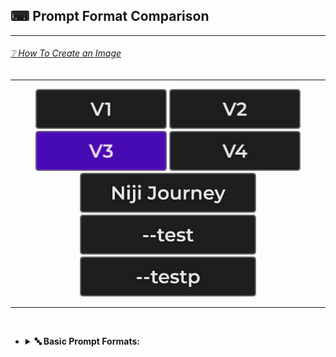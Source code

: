 <h2>⌨ Prompt Format Comparison</h2>

<hr>

<h6><a href="https://github.com/firmianay/MidJourney-Styles-and-Keywords-Reference-zh/wiki/%E2%9D%94-How-To-Guide#-creating-an-image">❔ How To Create an Image</a></h6>

<hr>


<div align="center">

[<img src="/Images/Repo_Parts/Buttons/Version_Buttons/button_version_V1_inactive.webp?raw=true" alt="MidJourney V1" height="64" />](/Pages/MJ_V1/Comparison_Pages/Prompt_Writing/Prompt_Format_Comparison.md)
[<img src="/Images/Repo_Parts/Buttons/Version_Buttons/button_version_V2_inactive.webp?raw=true" alt="MidJourney V2" height="64" />](/Pages/MJ_V2/Comparison_Pages/Prompt_Writing/Prompt_Format_Comparison.md)
[<img src="/Images/Repo_Parts/Buttons/Version_Buttons/button_version_V3_active.webp?raw=true" alt="MidJourney V3" height="64" />]()
[<img src="/Images/Repo_Parts/Buttons/Version_Buttons/button_version_V4_inactive.webp?raw=true" alt="MidJourney V4" height="64" />](/Pages/MJ_V4/Comparison_Pages/Prompt_Writing/Prompt_Format_Comparison.md)
<br>
[<img src="/Images/Repo_Parts/Buttons/Version_Buttons/button_version_niji_inactive.webp?raw=true" alt="Niji Journey" height="64" />](/Pages/Niji_Journey/Comparison_Pages/Prompt_Writing/Prompt_Format_Comparison.md)
[<img src="/Images/Repo_Parts/Buttons/Version_Buttons/Midjourney_Beta_Features/button_version_test_inactive.webp?raw=true" alt="test" height="64" />](/Pages/Midjourney_Beta_Features/test/Comparison_Pages/Prompt_Writing/Prompt_Format_Comparison.md)
[<img src="/Images/Repo_Parts/Buttons/Version_Buttons/Midjourney_Beta_Features/button_version_testp_inactive.webp?raw=true" alt="testp" height="64" />](/Pages/Midjourney_Beta_Features/testp/Comparison_Pages/Prompt_Writing/Prompt_Format_Comparison.md)

</div>

<hr>
<br>

- <details><summary><b>🔤 Basic Prompt Formats:</b><p color=gray><i><style></i> | sphere <i><style></i> | sphere, <i><style></i> | <i><style></i> sphere | sphere::<i><style></i></p></summary><p><div align="center">
    
    <table>
        <tr align=center valign=middle>
            <th>Style Used</th>
            <th><i>&#60;style&#62;</i></th>
            <th>sphere <i>&#60;style&#62;</i></th>
            <th>sphere, <i>&#60;style&#62;</i></th>
            <th><i>&#60;style&#62;</i> sphere</th>
            <th>sphere::<i>&#60;style&#62;</i></th>
        </tr>
        <tr align=center valign=middle>
            <td>
                <a href="/Pages/MJ_V3/Comparison_Pages/Prompt_Writing/Prompt_Format_Comparison_Subpages/Supernova.md">Supernova</a>
            </td>
            <td>
                <img src="/Images/MJ_V3/Comparison_Page_Images/Prompt_Format_Comparison/Supernova.webp?raw=true" width="256" />
            </td>
            <td>
                <img src="/Images/MJ_V3/Comparison_Page_Images/Prompt_Format_Comparison/sphere_Supernova.webp?raw=true" width="256" />
            </td>
            <td>
                <img src="/Images/MJ_V3/Comparison_Page_Images/Prompt_Format_Comparison/sphere-Supernova.webp?raw=true" width="256" />
            </td>
            <td>
                <img src="/Images/MJ_V3/Comparison_Page_Images/Prompt_Format_Comparison/Supernova_sphere.webp?raw=true" width="256" />
            </td>
            <td>
                <img src="/Images/MJ_V3/Comparison_Page_Images/Prompt_Format_Comparison/sphere-double_colon-Supernova.webp?raw=true" width="256" />
            </td>
        </tr>
        <tr align=center valign=middle>
            <td>
                <a href="/Pages/MJ_V3/Comparison_Pages/Prompt_Writing/Prompt_Format_Comparison_Subpages/Chaotic.md">Chaotic</a>
            </td>
            <td>
                <img src="/Images/MJ_V3/Comparison_Page_Images/Prompt_Format_Comparison/Chaotic.webp?raw=true" width="256" />
            </td>
            <td>
                <img src="/Images/MJ_V3/Comparison_Page_Images/Prompt_Format_Comparison/sphere_Chaotic.webp?raw=true" width="256" />
            </td>
            <td>
                <img src="/Images/MJ_V3/Comparison_Page_Images/Prompt_Format_Comparison/sphere-Chaotic.webp?raw=true" width="256" />
            </td>
            <td>
                <img src="/Images/MJ_V3/Comparison_Page_Images/Prompt_Format_Comparison/Chaotic_sphere.webp?raw=true" width="256" />
            </td>
            <td>
                <img src="/Images/MJ_V3/Comparison_Page_Images/Prompt_Format_Comparison/sphere-double_colon-Chaotic.webp?raw=true" width="256" />
            </td>
        </tr>
        <tr align=center valign=middle>
            <td>
                <a href="/Pages/MJ_V3/Comparison_Pages/Prompt_Writing/Prompt_Format_Comparison_Subpages/Deep_Dream.md">Deep Dream</a>
            </td>
            <td>
                <img src="/Images/MJ_V3/Comparison_Page_Images/Prompt_Format_Comparison/DeepDream.webp?raw=true" width="256" />
            </td>
            <td>
                <img src="/Images/MJ_V3/Comparison_Page_Images/Prompt_Format_Comparison/sphere_DeepDream.webp?raw=true" width="256" />
            </td>
            <td>
                <img src="/Images/MJ_V3/Comparison_Page_Images/Prompt_Format_Comparison/sphere-DeepDream.webp?raw=true" width="256" />
            </td>
            <td>
                <img src="/Images/MJ_V3/Comparison_Page_Images/Prompt_Format_Comparison/DeepDream_sphere.webp?raw=true" width="256" />
            </td>
            <td>
                <img src="/Images/MJ_V3/Comparison_Page_Images/Prompt_Format_Comparison/sphere-double_colon-DeepDream.webp?raw=true" width="256" />
            </td>
        </tr>
        <tr align=center valign=middle>
            <td>
                <a href="/Pages/MJ_V3/Comparison_Pages/Prompt_Writing/Prompt_Format_Comparison_Subpages/Carved_Lacquer.md">Carved Lacquer</a>
            </td>
            <td>
                <img src="/Images/MJ_V3/Comparison_Page_Images/Prompt_Format_Comparison/CarvedLacquer.webp?raw=true" width="256" />
            </td>
            <td>
                <img src="/Images/MJ_V3/Comparison_Page_Images/Prompt_Format_Comparison/sphere_CarvedLacquer.webp?raw=true" width="256" />
            </td>
            <td>
                <img src="/Images/MJ_V3/Comparison_Page_Images/Prompt_Format_Comparison/sphere-CarvedLacquer.webp?raw=true" width="256" />
            </td>
            <td>
                <img src="/Images/MJ_V3/Comparison_Page_Images/Prompt_Format_Comparison/CarvedLacquer_sphere.webp?raw=true" width="256" />
            </td>
            <td>
                <img src="/Images/MJ_V3/Comparison_Page_Images/Prompt_Format_Comparison/sphere-double_colon-CarvedLacquer.webp?raw=true" width="256" />
            </td>
        </tr>
        <tr align=center valign=middle>
            <td>
                <a href="/Pages/MJ_V3/Comparison_Pages/Prompt_Writing/Prompt_Format_Comparison_Subpages/Marker_Art.md">Marker Art</a>
            </td>
            <td>
                <img src="/Images/MJ_V3/Comparison_Page_Images/Prompt_Format_Comparison/MarkerArt.webp?raw=true" width="256" />
            </td>
            <td>
                <img src="/Images/MJ_V3/Comparison_Page_Images/Prompt_Format_Comparison/sphere_MarkerArt.webp?raw=true" width="256" />
            </td>
            <td>
                <img src="/Images/MJ_V3/Comparison_Page_Images/Prompt_Format_Comparison/sphere-MarkerArt.webp?raw=true" width="256" />
            </td>
            <td>
                <img src="/Images/MJ_V3/Comparison_Page_Images/Prompt_Format_Comparison/MarkerArt_sphere.webp?raw=true" width="256" />
            </td>
            <td>
                <img src="/Images/MJ_V3/Comparison_Page_Images/Prompt_Format_Comparison/sphere-double_colon-MarkerArt.webp?raw=true" width="256" />
            </td>
        </tr>
        <tr align=center valign=middle>
            <td>
                <a href="/Pages/MJ_V3/Comparison_Pages/Prompt_Writing/Prompt_Format_Comparison_Subpages/Lactarius-Indigo.md">Lactarius-Indigo</a>
            </td>
            <td>
                <img src="/Images/MJ_V3/Comparison_Page_Images/Prompt_Format_Comparison/Lactarius-Indigo.webp?raw=true" width="256" />
            </td>
            <td>
                <img src="/Images/MJ_V3/Comparison_Page_Images/Prompt_Format_Comparison/sphere_Lactarius-Indigo.webp?raw=true" width="256" />
            </td>
            <td>
                <img src="/Images/MJ_V3/Comparison_Page_Images/Prompt_Format_Comparison/sphere-Lactarius-Indigo.webp?raw=true" width="256" />
            </td>
            <td>
                <img src="/Images/MJ_V3/Comparison_Page_Images/Prompt_Format_Comparison/Lactarius-Indigo_sphere.webp?raw=true" width="256" />
            </td>
            <td>
                <img src="/Images/MJ_V3/Comparison_Page_Images/Prompt_Format_Comparison/sphere-double_colon-Lactarius-Indigo.webp?raw=true" width="256" />
            </td>
        </tr>
        <tr align=center valign=middle>
            <th>Style Used</th>
            <th><i>&#60;style&#62;</i></th>
            <th>sphere <i>&#60;style&#62;</i></th>
            <th>sphere, <i>&#60;style&#62;</i></th>
            <th><i>&#60;style&#62;</i> sphere</th>
            <th>sphere::<i>&#60;style&#62;</i></th>
        </tr>
        <tr align=center valign=middle>
            <td>
                <a href="/Pages/MJ_V3/Comparison_Pages/Prompt_Writing/Prompt_Format_Comparison_Subpages/Liquid_Crystal.md">Liquid Crystal</a>
            </td>
            <td>
                <img src="/Images/MJ_V3/Comparison_Page_Images/Prompt_Format_Comparison/LiquidCrystal.webp?raw=true" width="256" />
            </td>
            <td>
                <img src="/Images/MJ_V3/Comparison_Page_Images/Prompt_Format_Comparison/sphere_LiquidCrystal.webp?raw=true" width="256" />
            </td>
            <td>
                <img src="/Images/MJ_V3/Comparison_Page_Images/Prompt_Format_Comparison/sphere-LiquidCrystal.webp?raw=true" width="256" />
            </td>
            <td>
                <img src="/Images/MJ_V3/Comparison_Page_Images/Prompt_Format_Comparison/LiquidCrystal_sphere.webp?raw=true" width="256" />
            </td>
            <td>
                <img src="/Images/MJ_V3/Comparison_Page_Images/Prompt_Format_Comparison/sphere-double_colon-LiquidCrystal.webp?raw=true" width="256" />
            </td>
        </tr>
        <tr align=center valign=middle>
            <td>
                <a href="/Pages/MJ_V3/Comparison_Pages/Prompt_Writing/Prompt_Format_Comparison_Subpages/Milky_Quartz.md">Milky Quartz</a>
            </td>
            <td>
                <img src="/Images/MJ_V3/Comparison_Page_Images/Prompt_Format_Comparison/MilkyQuartz.webp?raw=true" width="256" />
            </td>
            <td>
                <img src="/Images/MJ_V3/Comparison_Page_Images/Prompt_Format_Comparison/sphere_MilkyQuartz.webp?raw=true" width="256" />
            </td>
            <td>
                <img src="/Images/MJ_V3/Comparison_Page_Images/Prompt_Format_Comparison/sphere-MilkyQuartz.webp?raw=true" width="256" />
            </td>
            <td>
                <img src="/Images/MJ_V3/Comparison_Page_Images/Prompt_Format_Comparison/MilkyQuartz_sphere.webp?raw=true" width="256" />
            </td>
            <td>
                <img src="/Images/MJ_V3/Comparison_Page_Images/Prompt_Format_Comparison/sphere-double_colon-MilkyQuartz.webp?raw=true" width="256" />
            </td>
        </tr>
        <tr align=center valign=middle>
            <td>
                <a href="/Pages/MJ_V3/Comparison_Pages/Prompt_Writing/Prompt_Format_Comparison_Subpages/Glow-In-The-Dark.md">Glow-In-The-Dark</a>
            </td>
            <td>
                <img src="/Images/MJ_V3/Comparison_Page_Images/Prompt_Format_Comparison/Glow-In-The-Dark.webp?raw=true" width="256" />
            </td>
            <td>
                <img src="/Images/MJ_V3/Comparison_Page_Images/Prompt_Format_Comparison/sphere_Glow-In-The-Dark.webp?raw=true" width="256" />
            </td>
            <td>
                <img src="/Images/MJ_V3/Comparison_Page_Images/Prompt_Format_Comparison/sphere-Glow-In-The-Dark.webp?raw=true" width="256" />
            </td>
            <td>
                <img src="/Images/MJ_V3/Comparison_Page_Images/Prompt_Format_Comparison/Glow-In-The-Dark_sphere.webp?raw=true" width="256" />
            </td>
            <td>
                <img src="/Images/MJ_V3/Comparison_Page_Images/Prompt_Format_Comparison/sphere-double_colon-Glow-In-The-Dark.webp?raw=true" width="256" />
            </td>
        </tr>
        <tr align=center valign=middle>
            <td>
                <a href="/Pages/MJ_V3/Comparison_Pages/Prompt_Writing/Prompt_Format_Comparison_Subpages/Clouds.md">Clouds</a>
            </td>
            <td>
                <img src="/Images/MJ_V3/Comparison_Page_Images/Prompt_Format_Comparison/Clouds.webp?raw=true" width="256" />
            </td>
            <td>
                <img src="/Images/MJ_V3/Comparison_Page_Images/Prompt_Format_Comparison/sphere_Clouds.webp?raw=true" width="256" />
            </td>
            <td>
                <img src="/Images/MJ_V3/Comparison_Page_Images/Prompt_Format_Comparison/sphere-Clouds.webp?raw=true" width="256" />
            </td>
            <td>
                <img src="/Images/MJ_V3/Comparison_Page_Images/Prompt_Format_Comparison/Clouds_sphere.webp?raw=true" width="256" />
            </td>
            <td>
                <img src="/Images/MJ_V3/Comparison_Page_Images/Prompt_Format_Comparison/sphere-double_colon-Clouds.webp?raw=true" width="256" />
            </td>
        </tr>
        <tr align=center valign=middle>
            <td>
                <a href="/Pages/MJ_V3/Comparison_Pages/Prompt_Writing/Prompt_Format_Comparison_Subpages/Cyan.md">Cyan</a>
            </td>
            <td>
                <img src="/Images/MJ_V3/Comparison_Page_Images/Prompt_Format_Comparison/Cyan.webp?raw=true" width="256" />
            </td>
            <td>
                <img src="/Images/MJ_V3/Comparison_Page_Images/Prompt_Format_Comparison/sphere_Cyan.webp?raw=true" width="256" />
            </td>
            <td>
                <img src="/Images/MJ_V3/Comparison_Page_Images/Prompt_Format_Comparison/sphere-Cyan.webp?raw=true" width="256" />
            </td>
            <td>
                <img src="/Images/MJ_V3/Comparison_Page_Images/Prompt_Format_Comparison/Cyan_sphere.webp?raw=true" width="256" />
            </td>
            <td>
                <img src="/Images/MJ_V3/Comparison_Page_Images/Prompt_Format_Comparison/sphere-double_colon-Cyan.webp?raw=true" width="256" />
            </td>
        </tr>
        <tr align=center valign=middle>
            <td>
                <a href="/Pages/MJ_V3/Comparison_Pages/Prompt_Writing/Prompt_Format_Comparison_Subpages/Aqua.md">Aqua</a>
            </td>
            <td>
                <img src="/Images/MJ_V3/Comparison_Page_Images/Prompt_Format_Comparison/Aqua.webp?raw=true" width="256" />
            </td>
            <td>
                <img src="/Images/MJ_V3/Comparison_Page_Images/Prompt_Format_Comparison/sphere_Aqua.webp?raw=true" width="256" />
            </td>
            <td>
                <img src="/Images/MJ_V3/Comparison_Page_Images/Prompt_Format_Comparison/sphere-Aqua.webp?raw=true" width="256" />
            </td>
            <td>
                <img src="/Images/MJ_V3/Comparison_Page_Images/Prompt_Format_Comparison/Aqua_sphere.webp?raw=true" width="256" />
            </td>
            <td>
                <img src="/Images/MJ_V3/Comparison_Page_Images/Prompt_Format_Comparison/sphere-double_colon-Aqua.webp?raw=true" width="256" />
            </td>
        </tr>
        <tr align=center valign=middle>
            <th>Style Used</th>
            <th><i>&#60;style&#62;</i></th>
            <th>sphere <i>&#60;style&#62;</i></th>
            <th>sphere, <i>&#60;style&#62;</i></th>
            <th><i>&#60;style&#62;</i> sphere</th>
            <th>sphere::<i>&#60;style&#62;</i></th>
        </tr>
        <tr align=center valign=middle>
            <td>
                <a href="/Pages/MJ_V3/Comparison_Pages/Prompt_Writing/Prompt_Format_Comparison_Subpages/Technicolor.md">Technicolor</a>
            </td>
            <td>
                <img src="/Images/MJ_V3/Comparison_Page_Images/Prompt_Format_Comparison/Technicolor.webp?raw=true" width="256" />
            </td>
            <td>
                <img src="/Images/MJ_V3/Comparison_Page_Images/Prompt_Format_Comparison/sphere_Technicolor.webp?raw=true" width="256" />
            </td>
            <td>
                <img src="/Images/MJ_V3/Comparison_Page_Images/Prompt_Format_Comparison/sphere-Technicolor.webp?raw=true" width="256" />
            </td>
            <td>
                <img src="/Images/MJ_V3/Comparison_Page_Images/Prompt_Format_Comparison/Technicolor_sphere.webp?raw=true" width="256" />
            </td>
            <td>
                <img src="/Images/MJ_V3/Comparison_Page_Images/Prompt_Format_Comparison/sphere-double_colon-Technicolor.webp?raw=true" width="256" />
            </td>
        </tr>
        <tr align=center valign=middle>
            <td>
                <a href="/Pages/MJ_V3/Comparison_Pages/Prompt_Writing/Prompt_Format_Comparison_Subpages/Hexagonal.md">Hexagonal</a>
            </td>
            <td>
                <img src="/Images/MJ_V3/Comparison_Page_Images/Prompt_Format_Comparison/Hexagonal.webp?raw=true" width="256" />
            </td>
            <td>
                <img src="/Images/MJ_V3/Comparison_Page_Images/Prompt_Format_Comparison/sphere_Hexagonal.webp?raw=true" width="256" />
            </td>
            <td>
                <img src="/Images/MJ_V3/Comparison_Page_Images/Prompt_Format_Comparison/sphere-Hexagonal.webp?raw=true" width="256" />
            </td>
            <td>
                <img src="/Images/MJ_V3/Comparison_Page_Images/Prompt_Format_Comparison/Hexagonal_sphere.webp?raw=true" width="256" />
            </td>
            <td>
                <img src="/Images/MJ_V3/Comparison_Page_Images/Prompt_Format_Comparison/sphere-double_colon-Hexagonal.webp?raw=true" width="256" />
            </td>
        </tr>
        <tr align=center valign=middle>
            <td>
                <a href="/Pages/MJ_V3/Comparison_Pages/Prompt_Writing/Prompt_Format_Comparison_Subpages/4k.md">4k</a>
            </td>
            <td>
                <img src="/Images/MJ_V3/Comparison_Page_Images/Prompt_Format_Comparison/4k.webp?raw=true" width="256" />
            </td>
            <td>
                <img src="/Images/MJ_V3/Comparison_Page_Images/Prompt_Format_Comparison/sphere_4k.webp?raw=true" width="256" />
            </td>
            <td>
                <img src="/Images/MJ_V3/Comparison_Page_Images/Prompt_Format_Comparison/sphere-4k.webp?raw=true" width="256" />
            </td>
            <td>
                <img src="/Images/MJ_V3/Comparison_Page_Images/Prompt_Format_Comparison/4k_sphere.webp?raw=true" width="256" />
            </td>
            <td>
                <img src="/Images/MJ_V3/Comparison_Page_Images/Prompt_Format_Comparison/sphere-double_colon-4k.webp?raw=true" width="256" />
            </td>
        </tr>
        <tr align=center valign=middle>
            <td>
                <a href="/Pages/MJ_V3/Comparison_Pages/Prompt_Writing/Prompt_Format_Comparison_Subpages/CGA.md">CGA</a>
            </td>
            <td>
                <img src="/Images/MJ_V3/Comparison_Page_Images/Prompt_Format_Comparison/CGA.webp?raw=true" width="256" />
            </td>
            <td>
                <img src="/Images/MJ_V3/Comparison_Page_Images/Prompt_Format_Comparison/sphere_CGA.webp?raw=true" width="256" />
            </td>
            <td>
                <img src="/Images/MJ_V3/Comparison_Page_Images/Prompt_Format_Comparison/sphere-CGA.webp?raw=true" width="256" />
            </td>
            <td>
                <img src="/Images/MJ_V3/Comparison_Page_Images/Prompt_Format_Comparison/CGA_sphere.webp?raw=true" width="256" />
            </td>
            <td>
                <img src="/Images/MJ_V3/Comparison_Page_Images/Prompt_Format_Comparison/sphere-double_colon-CGA.webp?raw=true" width="256" />
            </td>
        </tr>
        <tr align=center valign=middle>
            <td>
                <a href="/Pages/MJ_V3/Comparison_Pages/Prompt_Writing/Prompt_Format_Comparison_Subpages/2-Dimensional.md">2-Dimensional</a>
            </td>
            <td>
                <img src="/Images/MJ_V3/Comparison_Page_Images/Prompt_Format_Comparison/2-Dimensional.webp?raw=true" width="256" />
            </td>
            <td>
                <img src="/Images/MJ_V3/Comparison_Page_Images/Prompt_Format_Comparison/sphere_2-Dimensional.webp?raw=true" width="256" />
            </td>
            <td>
                <img src="/Images/MJ_V3/Comparison_Page_Images/Prompt_Format_Comparison/sphere-2-Dimensional.webp?raw=true" width="256" />
            </td>
            <td>
                <img src="/Images/MJ_V3/Comparison_Page_Images/Prompt_Format_Comparison/2-Dimensional_sphere.webp?raw=true" width="256" />
            </td>
            <td>
                <img src="/Images/MJ_V3/Comparison_Page_Images/Prompt_Format_Comparison/sphere-double_colon-2-Dimensional.webp?raw=true" width="256" />
            </td>
        </tr>
        <tr align=center valign=middle>
            <td>
                <a href="/Pages/MJ_V3/Comparison_Pages/Prompt_Writing/Prompt_Format_Comparison_Subpages/Plasma_Globe.md">Plasma Globe</a>
            </td>
            <td>
                <img src="/Images/MJ_V3/Comparison_Page_Images/Prompt_Format_Comparison/PlasmaGlobe.webp?raw=true" width="256" />
            </td>
            <td>
                <img src="/Images/MJ_V3/Comparison_Page_Images/Prompt_Format_Comparison/sphere_PlasmaGlobe.webp?raw=true" width="256" />
            </td>
            <td>
                <img src="/Images/MJ_V3/Comparison_Page_Images/Prompt_Format_Comparison/sphere-PlasmaGlobe.webp?raw=true" width="256" />
            </td>
            <td>
                <img src="/Images/MJ_V3/Comparison_Page_Images/Prompt_Format_Comparison/PlasmaGlobe_sphere.webp?raw=true" width="256" />
            </td>
            <td>
                <img src="/Images/MJ_V3/Comparison_Page_Images/Prompt_Format_Comparison/sphere-double_colon-PlasmaGlobe.webp?raw=true" width="256" />
            </td>
        </tr>
        <tr align=center valign=middle>
            <th>Style Used</th>
            <th><i>&#60;style&#62;</i></th>
            <th>sphere <i>&#60;style&#62;</i></th>
            <th>sphere, <i>&#60;style&#62;</i></th>
            <th><i>&#60;style&#62;</i> sphere</th>
            <th>sphere::<i>&#60;style&#62;</i></th>
        </tr>
        <tr align=center valign=middle>
            <td>
                <a href="/Pages/MJ_V3/Comparison_Pages/Prompt_Writing/Prompt_Format_Comparison_Subpages/Ray_Tracing_Reflections.md">Ray Tracing Reflections</a>
            </td>
            <td>
                <img src="/Images/MJ_V3/Comparison_Page_Images/Prompt_Format_Comparison/RayTracingReflections.webp?raw=true" width="256" />
            </td>
            <td>
                <img src="/Images/MJ_V3/Comparison_Page_Images/Prompt_Format_Comparison/sphere_RayTracingReflections.webp?raw=true" width="256" />
            </td>
            <td>
                <img src="/Images/MJ_V3/Comparison_Page_Images/Prompt_Format_Comparison/sphere-RayTracingReflections.webp?raw=true" width="256" />
            </td>
            <td>
                <img src="/Images/MJ_V3/Comparison_Page_Images/Prompt_Format_Comparison/RayTracingReflections_sphere.webp?raw=true" width="256" />
            </td>
            <td>
                <img src="/Images/MJ_V3/Comparison_Page_Images/Prompt_Format_Comparison/sphere-double_colon-RayTracingReflections.webp?raw=true" width="256" />
            </td>
        </tr>
        <tr align=center valign=middle>
            <td>
                <a href="/Pages/MJ_V3/Comparison_Pages/Prompt_Writing/Prompt_Format_Comparison_Subpages/Chromatic_Aberration.md">Chromatic Aberration</a>
            </td>
            <td>
                <img src="/Images/MJ_V3/Comparison_Page_Images/Prompt_Format_Comparison/ChromaticAberration.webp?raw=true" width="256" />
            </td>
            <td>
                <img src="/Images/MJ_V3/Comparison_Page_Images/Prompt_Format_Comparison/sphere_ChromaticAberration.webp?raw=true" width="256" />
            </td>
            <td>
                <img src="/Images/MJ_V3/Comparison_Page_Images/Prompt_Format_Comparison/sphere-ChromaticAberration.webp?raw=true" width="256" />
            </td>
            <td>
                <img src="/Images/MJ_V3/Comparison_Page_Images/Prompt_Format_Comparison/ChromaticAberration_sphere.webp?raw=true" width="256" />
            </td>
            <td>
                <img src="/Images/MJ_V3/Comparison_Page_Images/Prompt_Format_Comparison/sphere-double_colon-ChromaticAberration.webp?raw=true" width="256" />
            </td>
        </tr>
        <tr align=center valign=middle>
            <td>
                <a href="/Pages/MJ_V3/Comparison_Pages/Prompt_Writing/Prompt_Format_Comparison_Subpages/Cinematic.md">Cinematic</a>
            </td>
            <td>
                <img src="/Images/MJ_V3/Comparison_Page_Images/Prompt_Format_Comparison/Cinematic.webp?raw=true" width="256" />
            </td>
            <td>
                <img src="/Images/MJ_V3/Comparison_Page_Images/Prompt_Format_Comparison/sphere_Cinematic.webp?raw=true" width="256" />
            </td>
            <td>
                <img src="/Images/MJ_V3/Comparison_Page_Images/Prompt_Format_Comparison/sphere-Cinematic.webp?raw=true" width="256" />
            </td>
            <td>
                <img src="/Images/MJ_V3/Comparison_Page_Images/Prompt_Format_Comparison/Cinematic_sphere.webp?raw=true" width="256" />
            </td>
            <td>
                <img src="/Images/MJ_V3/Comparison_Page_Images/Prompt_Format_Comparison/sphere-double_colon-Cinematic.webp?raw=true" width="256" />
            </td>
        </tr>
        <tr align=center valign=middle>
            <td>
                <a href="/Pages/MJ_V3/Comparison_Pages/Prompt_Writing/Prompt_Format_Comparison_Subpages/Happy.md">Happy</a>
            </td>
            <td>
                <img src="/Images/MJ_V3/Comparison_Page_Images/Prompt_Format_Comparison/Happy.webp?raw=true" width="256" />
            </td>
            <td>
                <img src="/Images/MJ_V3/Comparison_Page_Images/Prompt_Format_Comparison/sphere_Happy.webp?raw=true" width="256" />
            </td>
            <td>
                <img src="/Images/MJ_V3/Comparison_Page_Images/Prompt_Format_Comparison/sphere-Happy.webp?raw=true" width="256" />
            </td>
            <td>
                <img src="/Images/MJ_V3/Comparison_Page_Images/Prompt_Format_Comparison/Happy_sphere.webp?raw=true" width="256" />
            </td>
            <td>
                <img src="/Images/MJ_V3/Comparison_Page_Images/Prompt_Format_Comparison/sphere-double_colon-Happy.webp?raw=true" width="256" />
            </td>
        </tr>
    </table>
    
  </div></p></details>



<br><br>



- <details><summary><b>🔣 Other Punctuation Prompt Formats:</b><p color=gray><i><style></i> | sphere; <i><style></i> | sphere:<i><style></i> | <i><style></i> - sphere | sphere (<i><style></i>)</p></summary><p><div align="center">
    

    <table>
        <tr align=center valign=middle>
            <th>Style Used</th>
            <th><i>&#60;style&#62;</i></th>
            <th>sphere; <i>&#60;style&#62;</i></th>
            <th>sphere:<i>&#60;style&#62;</i></th>
            <th>sphere - <i>&#60;style&#62;</i></th>
            <th>sphere (<i>&#60;style&#62;</i>)</th>
        </tr>
        <tr align=center valign=middle>
            <td>
                <a href="/Pages/MJ_V3/Comparison_Pages/Prompt_Writing/Prompt_Format_Comparison_Subpages/Supernova.md">Supernova</a>
            </td>
            <td>
                <img src="/Images/MJ_V3/Comparison_Page_Images/Prompt_Format_Comparison/Supernova.webp?raw=true" width="256" />
            </td>
            <td>
                <img src="/Images/MJ_V3/Comparison_Page_Images/Prompt_Format_Comparison/sphere-semicolon-Supernova.webp?raw=true" width="256" />
            </td>
            <td>
                <img src="/Images/MJ_V3/Comparison_Page_Images/Prompt_Format_Comparison/sphere-colon-Supernova.webp?raw=true" width="256" />
            </td>
            <td>
                <img src="/Images/MJ_V3/Comparison_Page_Images/Prompt_Format_Comparison/sphere_-_Supernova.webp?raw=true" width="256" />
            </td>
            <td>
                <img src="/Images/MJ_V3/Comparison_Page_Images/Prompt_Format_Comparison/sphere(Supernova).webp?raw=true" width="256" />
            </td>
        </tr>
        <tr align=center valign=middle>
            <td>
                <a href="/Pages/MJ_V3/Comparison_Pages/Prompt_Writing/Prompt_Format_Comparison_Subpages/Chaotic.md">Chaotic</a>
            </td>
            <td>
                <img src="/Images/MJ_V3/Comparison_Page_Images/Prompt_Format_Comparison/Chaotic.webp?raw=true" width="256" />
            </td>
            <td>
                <img src="/Images/MJ_V3/Comparison_Page_Images/Prompt_Format_Comparison/sphere-semicolon-Chaotic.webp?raw=true" width="256" />
            </td>
            <td>
                <img src="/Images/MJ_V3/Comparison_Page_Images/Prompt_Format_Comparison/sphere-colon-Chaotic.webp?raw=true" width="256" />
            </td>
            <td>
                <img src="/Images/MJ_V3/Comparison_Page_Images/Prompt_Format_Comparison/sphere_-_Chaotic.webp?raw=true" width="256" />
            </td>
            <td>
                <img src="/Images/MJ_V3/Comparison_Page_Images/Prompt_Format_Comparison/sphere(Chaotic).webp?raw=true" width="256" />
            </td>
        </tr>
        <tr align=center valign=middle>
            <td>
                <a href="/Pages/MJ_V3/Comparison_Pages/Prompt_Writing/Prompt_Format_Comparison_Subpages/Deep_Dream.md">Deep Dream</a>
            </td>
            <td>
                <img src="/Images/MJ_V3/Comparison_Page_Images/Prompt_Format_Comparison/DeepDream.webp?raw=true" width="256" />
            </td>
            <td>
                <img src="/Images/MJ_V3/Comparison_Page_Images/Prompt_Format_Comparison/sphere-semicolon-DeepDream.webp?raw=true" width="256" />
            </td>
            <td>
                <img src="/Images/MJ_V3/Comparison_Page_Images/Prompt_Format_Comparison/sphere-colon-DeepDream.webp?raw=true" width="256" />
            </td>
            <td>
                <img src="/Images/MJ_V3/Comparison_Page_Images/Prompt_Format_Comparison/sphere_-_DeepDream.webp?raw=true" width="256" />
            </td>
            <td>
                <img src="/Images/MJ_V3/Comparison_Page_Images/Prompt_Format_Comparison/sphere(DeepDream).webp?raw=true" width="256" />
            </td>
        </tr>
        <tr align=center valign=middle>
            <td>
                <a href="/Pages/MJ_V3/Comparison_Pages/Prompt_Writing/Prompt_Format_Comparison_Subpages/Carved_Lacquer.md">Carved Lacquer</a>
            </td>
            <td>
                <img src="/Images/MJ_V3/Comparison_Page_Images/Prompt_Format_Comparison/CarvedLacquer.webp?raw=true" width="256" />
            </td>
            <td>
                <img src="/Images/MJ_V3/Comparison_Page_Images/Prompt_Format_Comparison/sphere-semicolon-CarvedLacquer.webp?raw=true" width="256" />
            </td>
            <td>
                <img src="/Images/MJ_V3/Comparison_Page_Images/Prompt_Format_Comparison/sphere-colon-CarvedLacquer.webp?raw=true" width="256" />
            </td>
            <td>
                <img src="/Images/MJ_V3/Comparison_Page_Images/Prompt_Format_Comparison/sphere_-_CarvedLacquer.webp?raw=true" width="256" />
            </td>
            <td>
                <img src="/Images/MJ_V3/Comparison_Page_Images/Prompt_Format_Comparison/sphere(CarvedLacquer).webp?raw=true" width="256" />
            </td>
        </tr>
        <tr align=center valign=middle>
            <td>
                <a href="/Pages/MJ_V3/Comparison_Pages/Prompt_Writing/Prompt_Format_Comparison_Subpages/Marker_Art.md">Marker Art</a>
            </td>
            <td>
                <img src="/Images/MJ_V3/Comparison_Page_Images/Prompt_Format_Comparison/MarkerArt.webp?raw=true" width="256" />
            </td>
            <td>
                <img src="/Images/MJ_V3/Comparison_Page_Images/Prompt_Format_Comparison/sphere-semicolon-MarkerArt.webp?raw=true" width="256" />
            </td>
            <td>
                <img src="/Images/MJ_V3/Comparison_Page_Images/Prompt_Format_Comparison/sphere-colon-MarkerArt.webp?raw=true" width="256" />
            </td>
            <td>
                <img src="/Images/MJ_V3/Comparison_Page_Images/Prompt_Format_Comparison/sphere_-_MarkerArt.webp?raw=true" width="256" />
            </td>
            <td>
                <img src="/Images/MJ_V3/Comparison_Page_Images/Prompt_Format_Comparison/sphere(MarkerArt).webp?raw=true" width="256" />
            </td>
        </tr>
        <tr align=center valign=middle>
            <td>
                <a href="/Pages/MJ_V3/Comparison_Pages/Prompt_Writing/Prompt_Format_Comparison_Subpages/Lactarius-Indigo.md">Lactarius-Indigo</a>
            </td>
            <td>
                <img src="/Images/MJ_V3/Comparison_Page_Images/Prompt_Format_Comparison/Lactarius-Indigo.webp?raw=true" width="256" />
            </td>
            <td>
                <img src="/Images/MJ_V3/Comparison_Page_Images/Prompt_Format_Comparison/sphere-semicolon-Lactarius-Indigo.webp?raw=true" width="256" />
            </td>
            <td>
                <img src="/Images/MJ_V3/Comparison_Page_Images/Prompt_Format_Comparison/sphere-colon-Lactarius-Indigo.webp?raw=true" width="256" />
            </td>
            <td>
                <img src="/Images/MJ_V3/Comparison_Page_Images/Prompt_Format_Comparison/sphere_-_Lactarius-Indigo.webp?raw=true" width="256" />
            </td>
            <td>
                <img src="/Images/MJ_V3/Comparison_Page_Images/Prompt_Format_Comparison/sphere(Lactarius-Indigo).webp?raw=true" width="256" />
            </td>
        </tr>
        <tr align=center valign=middle>
            <th>Style Used</th>
            <th><i>&#60;style&#62;</i></th>
            <th>sphere; <i>&#60;style&#62;</i></th>
            <th>sphere:<i>&#60;style&#62;</i></th>
            <th>sphere - <i>&#60;style&#62;</i></th>
            <th>sphere (<i>&#60;style&#62;</i>)</th>
        </tr>
        <tr align=center valign=middle>
            <td>
                <a href="/Pages/MJ_V3/Comparison_Pages/Prompt_Writing/Prompt_Format_Comparison_Subpages/Liquid_Crystal.md">Liquid Crystal</a>
            </td>
            <td>
                <img src="/Images/MJ_V3/Comparison_Page_Images/Prompt_Format_Comparison/LiquidCrystal.webp?raw=true" width="256" />
            </td>
            <td>
                <img src="/Images/MJ_V3/Comparison_Page_Images/Prompt_Format_Comparison/sphere-semicolon-LiquidCrystal.webp?raw=true" width="256" />
            </td>
            <td>
                <img src="/Images/MJ_V3/Comparison_Page_Images/Prompt_Format_Comparison/sphere-colon-LiquidCrystal.webp?raw=true" width="256" />
            </td>
            <td>
                <img src="/Images/MJ_V3/Comparison_Page_Images/Prompt_Format_Comparison/sphere_-_LiquidCrystal.webp?raw=true" width="256" />
            </td>
            <td>
                <img src="/Images/MJ_V3/Comparison_Page_Images/Prompt_Format_Comparison/sphere(LiquidCrystal).webp?raw=true" width="256" />
            </td>
        </tr>
        <tr align=center valign=middle>
            <td>
                <a href="/Pages/MJ_V3/Comparison_Pages/Prompt_Writing/Prompt_Format_Comparison_Subpages/Milky_Quartz.md">Milky Quartz</a>
            </td>
            <td>
                <img src="/Images/MJ_V3/Comparison_Page_Images/Prompt_Format_Comparison/MilkyQuartz.webp?raw=true" width="256" />
            </td>
            <td>
                <img src="/Images/MJ_V3/Comparison_Page_Images/Prompt_Format_Comparison/sphere-semicolon-MilkyQuartz.webp?raw=true" width="256" />
            </td>
            <td>
                <img src="/Images/MJ_V3/Comparison_Page_Images/Prompt_Format_Comparison/sphere-colon-MilkyQuartz.webp?raw=true" width="256" />
            </td>
            <td>
                <img src="/Images/MJ_V3/Comparison_Page_Images/Prompt_Format_Comparison/sphere_-_MilkyQuartz.webp?raw=true" width="256" />
            </td>
            <td>
                <img src="/Images/MJ_V3/Comparison_Page_Images/Prompt_Format_Comparison/sphere(MilkyQuartz).webp?raw=true" width="256" />
            </td>
        </tr>
        <tr align=center valign=middle>
            <td>
                <a href="/Pages/MJ_V3/Comparison_Pages/Prompt_Writing/Prompt_Format_Comparison_Subpages/Glow-In-The-Dark.md">Glow-In-The-Dark</a>
            </td>
            <td>
                <img src="/Images/MJ_V3/Comparison_Page_Images/Prompt_Format_Comparison/Glow-In-The-Dark.webp?raw=true" width="256" />
            </td>
            <td>
                <img src="/Images/MJ_V3/Comparison_Page_Images/Prompt_Format_Comparison/sphere-semicolon-Glow-In-The-Dark.webp?raw=true" width="256" />
            </td>
            <td>
                <img src="/Images/MJ_V3/Comparison_Page_Images/Prompt_Format_Comparison/sphere-colon-Glow-In-The-Dark.webp?raw=true" width="256" />
            </td>
            <td>
                <img src="/Images/MJ_V3/Comparison_Page_Images/Prompt_Format_Comparison/sphere_-_Glow-In-The-Dark.webp?raw=true" width="256" />
            </td>
            <td>
                <img src="/Images/MJ_V3/Comparison_Page_Images/Prompt_Format_Comparison/sphere(Glow-In-The-Dark).webp?raw=true" width="256" />
            </td>
        </tr>
        <tr align=center valign=middle>
            <td>
                <a href="/Pages/MJ_V3/Comparison_Pages/Prompt_Writing/Prompt_Format_Comparison_Subpages/Clouds.md">Clouds</a>
            </td>
            <td>
                <img src="/Images/MJ_V3/Comparison_Page_Images/Prompt_Format_Comparison/Clouds.webp?raw=true" width="256" />
            </td>
            <td>
                <img src="/Images/MJ_V3/Comparison_Page_Images/Prompt_Format_Comparison/sphere-semicolon-Clouds.webp?raw=true" width="256" />
            </td>
            <td>
                <img src="/Images/MJ_V3/Comparison_Page_Images/Prompt_Format_Comparison/sphere-colon-Clouds.webp?raw=true" width="256" />
            </td>
            <td>
                <img src="/Images/MJ_V3/Comparison_Page_Images/Prompt_Format_Comparison/sphere_-_Clouds.webp?raw=true" width="256" />
            </td>
            <td>
                <img src="/Images/MJ_V3/Comparison_Page_Images/Prompt_Format_Comparison/sphere(Clouds).webp?raw=true" width="256" />
            </td>
        </tr>
        <tr align=center valign=middle>
            <td>
                <a href="/Pages/MJ_V3/Comparison_Pages/Prompt_Writing/Prompt_Format_Comparison_Subpages/Cyan.md">Cyan</a>
            </td>
            <td>
                <img src="/Images/MJ_V3/Comparison_Page_Images/Prompt_Format_Comparison/Cyan.webp?raw=true" width="256" />
            </td>
            <td>
                <img src="/Images/MJ_V3/Comparison_Page_Images/Prompt_Format_Comparison/sphere-semicolon-Cyan.webp?raw=true" width="256" />
            </td>
            <td>
                <img src="/Images/MJ_V3/Comparison_Page_Images/Prompt_Format_Comparison/sphere-colon-Cyan.webp?raw=true" width="256" />
            </td>
            <td>
                <img src="/Images/MJ_V3/Comparison_Page_Images/Prompt_Format_Comparison/sphere_-_Cyan.webp?raw=true" width="256" />
            </td>
            <td>
                <img src="/Images/MJ_V3/Comparison_Page_Images/Prompt_Format_Comparison/sphere(Cyan).webp?raw=true" width="256" />
            </td>
        </tr>
        <tr align=center valign=middle>
            <td>
                <a href="/Pages/MJ_V3/Comparison_Pages/Prompt_Writing/Prompt_Format_Comparison_Subpages/Aqua.md">Aqua</a>
            </td>
            <td>
                <img src="/Images/MJ_V3/Comparison_Page_Images/Prompt_Format_Comparison/Aqua.webp?raw=true" width="256" />
            </td>
            <td>
                <img src="/Images/MJ_V3/Comparison_Page_Images/Prompt_Format_Comparison/sphere-semicolon-Aqua.webp?raw=true" width="256" />
            </td>
            <td>
                <img src="/Images/MJ_V3/Comparison_Page_Images/Prompt_Format_Comparison/sphere-colon-Aqua.webp?raw=true" width="256" />
            </td>
            <td>
                <img src="/Images/MJ_V3/Comparison_Page_Images/Prompt_Format_Comparison/sphere_-_Aqua.webp?raw=true" width="256" />
            </td>
            <td>
                <img src="/Images/MJ_V3/Comparison_Page_Images/Prompt_Format_Comparison/sphere(Aqua).webp?raw=true" width="256" />
            </td>
        </tr>
        <tr align=center valign=middle>
            <th>Style Used</th>
            <th><i>&#60;style&#62;</i></th>
            <th>sphere; <i>&#60;style&#62;</i></th>
            <th>sphere:<i>&#60;style&#62;</i></th>
            <th>sphere - <i>&#60;style&#62;</i></th>
            <th>sphere (<i>&#60;style&#62;</i>)</th>
        </tr>
            <tr align=center valign=middle>
            <td>
                <a href="/Pages/MJ_V3/Comparison_Pages/Prompt_Writing/Prompt_Format_Comparison_Subpages/Technicolor.md">Technicolor</a>
            </td>
            <td>
                <img src="/Images/MJ_V3/Comparison_Page_Images/Prompt_Format_Comparison/Technicolor.webp?raw=true" width="256" />
            </td>
            <td>
                <img src="/Images/MJ_V3/Comparison_Page_Images/Prompt_Format_Comparison/sphere-semicolon-Technicolor.webp?raw=true" width="256" />
            </td>
            <td>
                <img src="/Images/MJ_V3/Comparison_Page_Images/Prompt_Format_Comparison/sphere-colon-Technicolor.webp?raw=true" width="256" />
            </td>
            <td>
                <img src="/Images/MJ_V3/Comparison_Page_Images/Prompt_Format_Comparison/sphere_-_Technicolor.webp?raw=true" width="256" />
            </td>
            <td>
                <img src="/Images/MJ_V3/Comparison_Page_Images/Prompt_Format_Comparison/sphere(Technicolor).webp?raw=true" width="256" />
            </td>
        </tr>
        <tr align=center valign=middle>
            <td>
                <a href="/Pages/MJ_V3/Comparison_Pages/Prompt_Writing/Prompt_Format_Comparison_Subpages/Hexagonal.md">Hexagonal</a>
            </td>
            <td>
                <img src="/Images/MJ_V3/Comparison_Page_Images/Prompt_Format_Comparison/Hexagonal.webp?raw=true" width="256" />
            </td>
            <td>
                <img src="/Images/MJ_V3/Comparison_Page_Images/Prompt_Format_Comparison/sphere-semicolon-Hexagonal.webp?raw=true" width="256" />
            </td>
            <td>
                <img src="/Images/MJ_V3/Comparison_Page_Images/Prompt_Format_Comparison/sphere-colon-Hexagonal.webp?raw=true" width="256" />
            </td>
            <td>
                <img src="/Images/MJ_V3/Comparison_Page_Images/Prompt_Format_Comparison/sphere_-_Hexagonal.webp?raw=true" width="256" />
            </td>
            <td>
                <img src="/Images/MJ_V3/Comparison_Page_Images/Prompt_Format_Comparison/sphere(Hexagonal).webp?raw=true" width="256" />
            </td>
        </tr>
        <tr align=center valign=middle>
            <td>
                <a href="/Pages/MJ_V3/Comparison_Pages/Prompt_Writing/Prompt_Format_Comparison_Subpages/4k.md">4k</a>
            </td>
            <td>
                <img src="/Images/MJ_V3/Comparison_Page_Images/Prompt_Format_Comparison/4k.webp?raw=true" width="256" />
            </td>
            <td>
                <img src="/Images/MJ_V3/Comparison_Page_Images/Prompt_Format_Comparison/sphere-semicolon-4k.webp?raw=true" width="256" />
            </td>
            <td>
                <img src="/Images/MJ_V3/Comparison_Page_Images/Prompt_Format_Comparison/sphere-colon-4k.webp?raw=true" width="256" />
            </td>
            <td>
                <img src="/Images/MJ_V3/Comparison_Page_Images/Prompt_Format_Comparison/sphere_-_4k.webp?raw=true" width="256" />
            </td>
            <td>
                <img src="/Images/MJ_V3/Comparison_Page_Images/Prompt_Format_Comparison/sphere(4k).webp?raw=true" width="256" />
            </td>
        </tr>
        <tr align=center valign=middle>
            <td>
                <a href="/Pages/MJ_V3/Comparison_Pages/Prompt_Writing/Prompt_Format_Comparison_Subpages/CGA.md">CGA</a>
            </td>
            <td>
                <img src="/Images/MJ_V3/Comparison_Page_Images/Prompt_Format_Comparison/CGA.webp?raw=true" width="256" />
            </td>
            <td>
                <img src="/Images/MJ_V3/Comparison_Page_Images/Prompt_Format_Comparison/sphere-semicolon-CGA.webp?raw=true" width="256" />
            </td>
            <td>
                <img src="/Images/MJ_V3/Comparison_Page_Images/Prompt_Format_Comparison/sphere-colon-CGA.webp?raw=true" width="256" />
            </td>
            <td>
                <img src="/Images/MJ_V3/Comparison_Page_Images/Prompt_Format_Comparison/sphere_-_CGA.webp?raw=true" width="256" />
            </td>
            <td>
                <img src="/Images/MJ_V3/Comparison_Page_Images/Prompt_Format_Comparison/sphere(CGA).webp?raw=true" width="256" />
            </td>
        </tr>
        <tr align=center valign=middle>
            <td>
                <a href="/Pages/MJ_V3/Comparison_Pages/Prompt_Writing/Prompt_Format_Comparison_Subpages/2-Dimensional.md">2-Dimensional</a>
            </td>
            <td>
                <img src="/Images/MJ_V3/Comparison_Page_Images/Prompt_Format_Comparison/2-Dimensional.webp?raw=true" width="256" />
            </td>
            <td>
                <img src="/Images/MJ_V3/Comparison_Page_Images/Prompt_Format_Comparison/sphere-semicolon-2-Dimensional.webp?raw=true" width="256" />
            </td>
            <td>
                <img src="/Images/MJ_V3/Comparison_Page_Images/Prompt_Format_Comparison/sphere-colon-2-Dimensional.webp?raw=true" width="256" />
            </td>
            <td>
                <img src="/Images/MJ_V3/Comparison_Page_Images/Prompt_Format_Comparison/sphere_-_2-Dimensional.webp?raw=true" width="256" />
            </td>
            <td>
                <img src="/Images/MJ_V3/Comparison_Page_Images/Prompt_Format_Comparison/sphere(2-Dimensional).webp?raw=true" width="256" />
            </td>
        </tr>
        <tr align=center valign=middle>
            <td>
                <a href="/Pages/MJ_V3/Comparison_Pages/Prompt_Writing/Prompt_Format_Comparison_Subpages/Plasma_Globe.md">Plasma Globe</a>
            </td>
            <td>
                <img src="/Images/MJ_V3/Comparison_Page_Images/Prompt_Format_Comparison/PlasmaGlobe.webp?raw=true" width="256" />
            </td>
            <td>
                <img src="/Images/MJ_V3/Comparison_Page_Images/Prompt_Format_Comparison/sphere-semicolon-PlasmaGlobe.webp?raw=true" width="256" />
            </td>
            <td>
                <img src="/Images/MJ_V3/Comparison_Page_Images/Prompt_Format_Comparison/sphere-colon-PlasmaGlobe.webp?raw=true" width="256" />
            </td>
            <td>
                <img src="/Images/MJ_V3/Comparison_Page_Images/Prompt_Format_Comparison/sphere_-_PlasmaGlobe.webp?raw=true" width="256" />
            </td>
            <td>
                <img src="/Images/MJ_V3/Comparison_Page_Images/Prompt_Format_Comparison/sphere(PlasmaGlobe).webp?raw=true" width="256" />
            </td>
        </tr>
        <tr align=center valign=middle>
            <th>Style Used</th>
            <th><i>&#60;style&#62;</i></th>
            <th>sphere; <i>&#60;style&#62;</i></th>
            <th>sphere:<i>&#60;style&#62;</i></th>
            <th>sphere - <i>&#60;style&#62;</i></th>
            <th>sphere (<i>&#60;style&#62;</i>)</th>
        </tr>
        <tr align=center valign=middle>
            <td>
                <a href="/Pages/MJ_V3/Comparison_Pages/Prompt_Writing/Prompt_Format_Comparison_Subpages/Ray_Tracing_Reflections.md">Ray Tracing Reflections</a>
            </td>
            <td>
                <img src="/Images/MJ_V3/Comparison_Page_Images/Prompt_Format_Comparison/RayTracingReflections.webp?raw=true" width="256" />
            </td>
            <td>
                <img src="/Images/MJ_V3/Comparison_Page_Images/Prompt_Format_Comparison/sphere-semicolon-RayTracingReflections.webp?raw=true" width="256" />
            </td>
            <td>
                <img src="/Images/MJ_V3/Comparison_Page_Images/Prompt_Format_Comparison/sphere-colon-RayTracingReflections.webp?raw=true" width="256" />
            </td>
            <td>
                <img src="/Images/MJ_V3/Comparison_Page_Images/Prompt_Format_Comparison/sphere_-_RayTracingReflections.webp?raw=true" width="256" />
            </td>
            <td>
                <img src="/Images/MJ_V3/Comparison_Page_Images/Prompt_Format_Comparison/sphere(RayTracingReflections).webp?raw=true" width="256" />
            </td>
        </tr>
        <tr align=center valign=middle>
            <td>
                <a href="/Pages/MJ_V3/Comparison_Pages/Prompt_Writing/Prompt_Format_Comparison_Subpages/Chromatic_Aberration.md">Chromatic Aberration</a>
            </td>
            <td>
                <img src="/Images/MJ_V3/Comparison_Page_Images/Prompt_Format_Comparison/ChromaticAberration.webp?raw=true" width="256" />
            </td>
            <td>
                <img src="/Images/MJ_V3/Comparison_Page_Images/Prompt_Format_Comparison/sphere-semicolon-ChromaticAberration.webp?raw=true" width="256" />
            </td>
            <td>
                <img src="/Images/MJ_V3/Comparison_Page_Images/Prompt_Format_Comparison/sphere-colon-ChromaticAberration.webp?raw=true" width="256" />
            </td>
            <td>
                <img src="/Images/MJ_V3/Comparison_Page_Images/Prompt_Format_Comparison/sphere_-_ChromaticAberration.webp?raw=true" width="256" />
            </td>
            <td>
                <img src="/Images/MJ_V3/Comparison_Page_Images/Prompt_Format_Comparison/sphere(ChromaticAberration).webp?raw=true" width="256" />
            </td>
        </tr>
        <tr align=center valign=middle>
            <td>
                <a href="/Pages/MJ_V3/Comparison_Pages/Prompt_Writing/Prompt_Format_Comparison_Subpages/Cinematic.md">Cinematic</a>
            </td>
            <td>
                <img src="/Images/MJ_V3/Comparison_Page_Images/Prompt_Format_Comparison/Cinematic.webp?raw=true" width="256" />
            </td>
            <td>
                <img src="/Images/MJ_V3/Comparison_Page_Images/Prompt_Format_Comparison/sphere-semicolon-Cinematic.webp?raw=true" width="256" />
            </td>
            <td>
                <img src="/Images/MJ_V3/Comparison_Page_Images/Prompt_Format_Comparison/sphere-colon-Cinematic.webp?raw=true" width="256" />
            </td>
            <td>
                <img src="/Images/MJ_V3/Comparison_Page_Images/Prompt_Format_Comparison/sphere_-_Cinematic.webp?raw=true" width="256" />
            </td>
            <td>
                <img src="/Images/MJ_V3/Comparison_Page_Images/Prompt_Format_Comparison/sphere(Cinematic).webp?raw=true" width="256" />
            </td>
        </tr>
        <tr align=center valign=middle>
            <td>
                <a href="/Pages/MJ_V3/Comparison_Pages/Prompt_Writing/Prompt_Format_Comparison_Subpages/Happy.md">Happy</a>
            </td>
            <td>
                <img src="/Images/MJ_V3/Comparison_Page_Images/Prompt_Format_Comparison/Happy.webp?raw=true" width="256" />
            </td>
            <td>
                <img src="/Images/MJ_V3/Comparison_Page_Images/Prompt_Format_Comparison/sphere-semicolon-Happy.webp?raw=true" width="256" />
            </td>
            <td>
                <img src="/Images/MJ_V3/Comparison_Page_Images/Prompt_Format_Comparison/sphere-colon-Happy.webp?raw=true" width="256" />
            </td>
            <td>
                <img src="/Images/MJ_V3/Comparison_Page_Images/Prompt_Format_Comparison/sphere_-_Happy.webp?raw=true" width="256" />
            </td>
            <td>
                <img src="/Images/MJ_V3/Comparison_Page_Images/Prompt_Format_Comparison/sphere(Happy).webp?raw=true" width="256" />
            </td>
        </tr>
    </table>

    
  </div></p></details>



<br><br>



- <details><summary><b>🧊 "Made of" & "Style of" Prompt Formats:</b><p color=gray> <i><style></i> | sphere in the style of <i><style></i> | sphere made of <i><style></i> | <i><style></i> of a sphere</p></summary><p><div align="center">
    

    <table>
        <tr align=center valign=middle>
            <th>Style Used</th>
            <th><i>&#60;style&#62;</i></th>
            <th>sphere in the style of <i>&#60;style&#62;</i></th>
            <th>sphere made of <i>&#60;style&#62;</i></th>
            <th><i>&#60;style&#62;</i> of a sphere</th>
        </tr>
        <tr align=center valign=middle>
            <td>
                <a href="/Pages/MJ_V3/Comparison_Pages/Prompt_Writing/Prompt_Format_Comparison_Subpages/Supernova.md">Supernova</a>
            </td>
            <td>
                <img src="/Images/MJ_V3/Comparison_Page_Images/Prompt_Format_Comparison/Supernova.webp?raw=true" width="256" />
            </td>
            <td>
                <img src="/Images/MJ_V3/Comparison_Page_Images/Prompt_Format_Comparison/sphere_in_the_style_of_Supernova.webp?raw=true" width="256" />
            </td>
            <td>
                <img src="/Images/MJ_V3/Comparison_Page_Images/Prompt_Format_Comparison/sphere_made_of_Supernova.webp?raw=true" width="256" />
            </td>
            <td>
                <img src="/Images/MJ_V3/Comparison_Page_Images/Prompt_Format_Comparison/Supernova_of_a_sphere.webp?raw=true" width="256" />
            </td>
        </tr>
        <tr align=center valign=middle>
            <td>
                <a href="/Pages/MJ_V3/Comparison_Pages/Prompt_Writing/Prompt_Format_Comparison_Subpages/Chaotic.md">Chaotic</a>
            </td>
            <td>
                <img src="/Images/MJ_V3/Comparison_Page_Images/Prompt_Format_Comparison/Chaotic.webp?raw=true" width="256" />
            </td>
            <td>
                <img src="/Images/MJ_V3/Comparison_Page_Images/Prompt_Format_Comparison/sphere_in_the_style_of_Chaotic.webp?raw=true" width="256" />
            </td>
            <td>
                <img src="/Images/MJ_V3/Comparison_Page_Images/Prompt_Format_Comparison/sphere_made_of_Chaotic.webp?raw=true" width="256" />
            </td>
            <td>
                <img src="/Images/MJ_V3/Comparison_Page_Images/Prompt_Format_Comparison/Chaotic_of_a_sphere.webp?raw=true" width="256" />
            </td>
        </tr>
        <tr align=center valign=middle>
            <td>
                <a href="/Pages/MJ_V3/Comparison_Pages/Prompt_Writing/Prompt_Format_Comparison_Subpages/Deep_Dream.md">Deep Dream</a>
            </td>
            <td>
                <img src="/Images/MJ_V3/Comparison_Page_Images/Prompt_Format_Comparison/DeepDream.webp?raw=true" width="256" />
            </td>
            <td>
                <img src="/Images/MJ_V3/Comparison_Page_Images/Prompt_Format_Comparison/sphere_in_the_style_of_DeepDream.webp?raw=true" width="256" />
            </td>
            <td>
                <img src="/Images/MJ_V3/Comparison_Page_Images/Prompt_Format_Comparison/sphere_made_of_DeepDream.webp?raw=true" width="256" />
            </td>
            <td>
                <img src="/Images/MJ_V3/Comparison_Page_Images/Prompt_Format_Comparison/DeepDream_of_a_sphere.webp?raw=true" width="256" />
            </td>
        </tr>
        <tr align=center valign=middle>
            <td>
                <a href="/Pages/MJ_V3/Comparison_Pages/Prompt_Writing/Prompt_Format_Comparison_Subpages/Carved_Lacquer.md">Carved Lacquer</a>
            </td>
            <td>
                <img src="/Images/MJ_V3/Comparison_Page_Images/Prompt_Format_Comparison/CarvedLacquer.webp?raw=true" width="256" />
            </td>
            <td>
                <img src="/Images/MJ_V3/Comparison_Page_Images/Prompt_Format_Comparison/sphere_in_the_style_of_CarvedLacquer.webp?raw=true" width="256" />
            </td>
            <td>
                <img src="/Images/MJ_V3/Comparison_Page_Images/Prompt_Format_Comparison/sphere_made_of_CarvedLacquer.webp?raw=true" width="256" />
            </td>
            <td>
                <img src="/Images/MJ_V3/Comparison_Page_Images/Prompt_Format_Comparison/CarvedLacquer_of_a_sphere.webp?raw=true" width="256" />
            </td>
        </tr>
        <tr align=center valign=middle>
            <td>
                <a href="/Pages/MJ_V3/Comparison_Pages/Prompt_Writing/Prompt_Format_Comparison_Subpages/Marker_Art.md">Marker Art</a>
            </td>
            <td>
                <img src="/Images/MJ_V3/Comparison_Page_Images/Prompt_Format_Comparison/MarkerArt.webp?raw=true" width="256" />
            </td>
            <td>
                <img src="/Images/MJ_V3/Comparison_Page_Images/Prompt_Format_Comparison/sphere_in_the_style_of_MarkerArt.webp?raw=true" width="256" />
            </td>
            <td>
                <img src="/Images/MJ_V3/Comparison_Page_Images/Prompt_Format_Comparison/sphere_made_of_MarkerArt.webp?raw=true" width="256" />
            </td>
            <td>
                <img src="/Images/MJ_V3/Comparison_Page_Images/Prompt_Format_Comparison/MarkerArt_of_a_sphere.webp?raw=true" width="256" />
            </td>
        </tr>
        <tr align=center valign=middle>
            <td>
                <a href="/Pages/MJ_V3/Comparison_Pages/Prompt_Writing/Prompt_Format_Comparison_Subpages/Lactarius-Indigo.md">Lactarius-Indigo</a>
            </td>
            <td>
                <img src="/Images/MJ_V3/Comparison_Page_Images/Prompt_Format_Comparison/Lactarius-Indigo.webp?raw=true" width="256" />
            </td>
            <td>
                <img src="/Images/MJ_V3/Comparison_Page_Images/Prompt_Format_Comparison/sphere_in_the_style_of_Lactarius-Indigo.webp?raw=true" width="256" />
            </td>
            <td>
                <img src="/Images/MJ_V3/Comparison_Page_Images/Prompt_Format_Comparison/sphere_made_of_Lactarius-Indigo.webp?raw=true" width="256" />
            </td>
            <td>
                <img src="/Images/MJ_V3/Comparison_Page_Images/Prompt_Format_Comparison/Lactarius-Indigo_of_a_sphere.webp?raw=true" width="256" />
            </td>
        </tr>
        <tr align=center valign=middle>
            <th>Style Used</th>
            <th><i>&#60;style&#62;</i></th>
            <th>sphere in the style of <i>&#60;style&#62;</i></th>
            <th>sphere made of <i>&#60;style&#62;</i></th>
            <th><i>&#60;style&#62;</i> of a sphere</th>
        </tr>
        <tr align=center valign=middle>
            <td>
                <a href="/Pages/MJ_V3/Comparison_Pages/Prompt_Writing/Prompt_Format_Comparison_Subpages/Liquid_Crystal.md">Liquid Crystal</a>
            </td>
            <td>
                <img src="/Images/MJ_V3/Comparison_Page_Images/Prompt_Format_Comparison/LiquidCrystal.webp?raw=true" width="256" />
            </td>
            <td>
                <img src="/Images/MJ_V3/Comparison_Page_Images/Prompt_Format_Comparison/sphere_in_the_style_of_LiquidCrystal.webp?raw=true" width="256" />
            </td>
            <td>
                <img src="/Images/MJ_V3/Comparison_Page_Images/Prompt_Format_Comparison/sphere_made_of_LiquidCrystal.webp?raw=true" width="256" />
            </td>
            <td>
                <img src="/Images/MJ_V3/Comparison_Page_Images/Prompt_Format_Comparison/LiquidCrystal_of_a_sphere.webp?raw=true" width="256" />
            </td>
        </tr>
        <tr align=center valign=middle>
            <td>
                <a href="/Pages/MJ_V3/Comparison_Pages/Prompt_Writing/Prompt_Format_Comparison_Subpages/Milky_Quartz.md">Milky Quartz</a>
            </td>
            <td>
                <img src="/Images/MJ_V3/Comparison_Page_Images/Prompt_Format_Comparison/MilkyQuartz.webp?raw=true" width="256" />
            </td>
            <td>
                <img src="/Images/MJ_V3/Comparison_Page_Images/Prompt_Format_Comparison/sphere_in_the_style_of_MilkyQuartz.webp?raw=true" width="256" />
            </td>
            <td>
                <img src="/Images/MJ_V3/Comparison_Page_Images/Prompt_Format_Comparison/sphere_made_of_MilkyQuartz.webp?raw=true" width="256" />
            </td>
            <td>
                <img src="/Images/MJ_V3/Comparison_Page_Images/Prompt_Format_Comparison/MilkyQuartz_of_a_sphere.webp?raw=true" width="256" />
            </td>
        </tr>
        <tr align=center valign=middle>
            <td>
                <a href="/Pages/MJ_V3/Comparison_Pages/Prompt_Writing/Prompt_Format_Comparison_Subpages/Glow-In-The-Dark.md">Glow-In-The-Dark</a>
            </td>
            <td>
                <img src="/Images/MJ_V3/Comparison_Page_Images/Prompt_Format_Comparison/Glow-In-The-Dark.webp?raw=true" width="256" />
            </td>
            <td>
                <img src="/Images/MJ_V3/Comparison_Page_Images/Prompt_Format_Comparison/sphere_in_the_style_of_Glow-In-The-Dark.webp?raw=true" width="256" />
            </td>
            <td>
                <img src="/Images/MJ_V3/Comparison_Page_Images/Prompt_Format_Comparison/sphere_made_of_Glow-In-The-Dark.webp?raw=true" width="256" />
            </td>
            <td>
                <img src="/Images/MJ_V3/Comparison_Page_Images/Prompt_Format_Comparison/Glow-In-The-Dark_of_a_sphere.webp?raw=true" width="256" />
            </td>
        </tr>
        <tr align=center valign=middle>
            <td>
                <a href="/Pages/MJ_V3/Comparison_Pages/Prompt_Writing/Prompt_Format_Comparison_Subpages/Clouds.md">Clouds</a>
            </td>
            <td>
                <img src="/Images/MJ_V3/Comparison_Page_Images/Prompt_Format_Comparison/Clouds.webp?raw=true" width="256" />
            </td>
            <td>
                <img src="/Images/MJ_V3/Comparison_Page_Images/Prompt_Format_Comparison/sphere_in_the_style_of_Clouds.webp?raw=true" width="256" />
            </td>
            <td>
                <img src="/Images/MJ_V3/Comparison_Page_Images/Prompt_Format_Comparison/sphere_made_of_Clouds.webp?raw=true" width="256" />
            </td>
            <td>
                <img src="/Images/MJ_V3/Comparison_Page_Images/Prompt_Format_Comparison/Clouds_of_a_sphere.webp?raw=true" width="256" />
            </td>
        </tr>
        <tr align=center valign=middle>
            <td>
                <a href="/Pages/MJ_V3/Comparison_Pages/Prompt_Writing/Prompt_Format_Comparison_Subpages/Cyan.md">Cyan</a>
            </td>
            <td>
                <img src="/Images/MJ_V3/Comparison_Page_Images/Prompt_Format_Comparison/Cyan.webp?raw=true" width="256" />
            </td>
            <td>
                <img src="/Images/MJ_V3/Comparison_Page_Images/Prompt_Format_Comparison/sphere_in_the_style_of_Cyan.webp?raw=true" width="256" />
            </td>
            <td>
                <img src="/Images/MJ_V3/Comparison_Page_Images/Prompt_Format_Comparison/sphere_made_of_Cyan.webp?raw=true" width="256" />
            </td>
            <td>
                <img src="/Images/MJ_V3/Comparison_Page_Images/Prompt_Format_Comparison/Cyan_of_a_sphere.webp?raw=true" width="256" />
            </td>
        </tr>
        <tr align=center valign=middle>
            <td>
                <a href="/Pages/MJ_V3/Comparison_Pages/Prompt_Writing/Prompt_Format_Comparison_Subpages/Aqua.md">Aqua</a>
            </td>
            <td>
                <img src="/Images/MJ_V3/Comparison_Page_Images/Prompt_Format_Comparison/Aqua.webp?raw=true" width="256" />
            </td>
            <td>
                <img src="/Images/MJ_V3/Comparison_Page_Images/Prompt_Format_Comparison/sphere_in_the_style_of_Aqua.webp?raw=true" width="256" />
            </td>
            <td>
                <img src="/Images/MJ_V3/Comparison_Page_Images/Prompt_Format_Comparison/sphere_made_of_Aqua.webp?raw=true" width="256" />
            </td>
            <td>
                <img src="/Images/MJ_V3/Comparison_Page_Images/Prompt_Format_Comparison/Aqua_of_a_sphere.webp?raw=true" width="256" />
            </td>
        </tr>
        <tr align=center valign=middle>
            <th>Style Used</th>
            <th><i>&#60;style&#62;</i></th>
            <th>sphere in the style of <i>&#60;style&#62;</i></th>
            <th>sphere made of <i>&#60;style&#62;</i></th>
            <th><i>&#60;style&#62;</i> of a sphere</th>
        </tr>
        <tr align=center valign=middle>
            <td>
                <a href="/Pages/MJ_V3/Comparison_Pages/Prompt_Writing/Prompt_Format_Comparison_Subpages/Technicolor.md">Technicolor</a>
            </td>
            <td>
                <img src="/Images/MJ_V3/Comparison_Page_Images/Prompt_Format_Comparison/Technicolor.webp?raw=true" width="256" />
            </td>
            <td>
                <img src="/Images/MJ_V3/Comparison_Page_Images/Prompt_Format_Comparison/sphere_in_the_style_of_Technicolor.webp?raw=true" width="256" />
            </td>
            <td>
                <img src="/Images/MJ_V3/Comparison_Page_Images/Prompt_Format_Comparison/sphere_made_of_Technicolor.webp?raw=true" width="256" />
            </td>
            <td>
                <img src="/Images/MJ_V3/Comparison_Page_Images/Prompt_Format_Comparison/Technicolor_of_a_sphere.webp?raw=true" width="256" />
            </td>
        </tr>
        <tr align=center valign=middle>
            <td>
                <a href="/Pages/MJ_V3/Comparison_Pages/Prompt_Writing/Prompt_Format_Comparison_Subpages/Hexagonal.md">Hexagonal</a>
            </td>
            <td>
                <img src="/Images/MJ_V3/Comparison_Page_Images/Prompt_Format_Comparison/Hexagonal.webp?raw=true" width="256" />
            </td>
            <td>
                <img src="/Images/MJ_V3/Comparison_Page_Images/Prompt_Format_Comparison/sphere_in_the_style_of_Hexagonal.webp?raw=true" width="256" />
            </td>
            <td>
                <img src="/Images/MJ_V3/Comparison_Page_Images/Prompt_Format_Comparison/sphere_made_of_Hexagonal.webp?raw=true" width="256" />
            </td>
            <td>
                <img src="/Images/MJ_V3/Comparison_Page_Images/Prompt_Format_Comparison/Hexagonal_of_a_sphere.webp?raw=true" width="256" />
            </td>
        </tr>
        <tr align=center valign=middle>
            <td>
                <a href="/Pages/MJ_V3/Comparison_Pages/Prompt_Writing/Prompt_Format_Comparison_Subpages/4k.md">4k</a>
            </td>
            <td>
                <img src="/Images/MJ_V3/Comparison_Page_Images/Prompt_Format_Comparison/4k.webp?raw=true" width="256" />
            </td>
            <td>
                <img src="/Images/MJ_V3/Comparison_Page_Images/Prompt_Format_Comparison/sphere_in_the_style_of_4k.webp?raw=true" width="256" />
            </td>
            <td>
                <img src="/Images/MJ_V3/Comparison_Page_Images/Prompt_Format_Comparison/sphere_made_of_4k.webp?raw=true" width="256" />
            </td>
            <td>
                <img src="/Images/MJ_V3/Comparison_Page_Images/Prompt_Format_Comparison/4k_of_a_sphere.webp?raw=true" width="256" />
            </td>
        </tr>
        <tr align=center valign=middle>
            <td>
                <a href="/Pages/MJ_V3/Comparison_Pages/Prompt_Writing/Prompt_Format_Comparison_Subpages/CGA.md">CGA</a>
            </td>
            <td>
                <img src="/Images/MJ_V3/Comparison_Page_Images/Prompt_Format_Comparison/CGA.webp?raw=true" width="256" />
            </td>
            <td>
                <img src="/Images/MJ_V3/Comparison_Page_Images/Prompt_Format_Comparison/sphere_in_the_style_of_CGA.webp?raw=true" width="256" />
            </td>
            <td>
                <img src="/Images/MJ_V3/Comparison_Page_Images/Prompt_Format_Comparison/sphere_made_of_CGA.webp?raw=true" width="256" />
            </td>
            <td>
                <img src="/Images/MJ_V3/Comparison_Page_Images/Prompt_Format_Comparison/CGA_of_a_sphere.webp?raw=true" width="256" />
            </td>
        </tr>
        <tr align=center valign=middle>
            <td>
                <a href="/Pages/MJ_V3/Comparison_Pages/Prompt_Writing/Prompt_Format_Comparison_Subpages/2-Dimensional.md">2-Dimensional</a>
            </td>
            <td>
                <img src="/Images/MJ_V3/Comparison_Page_Images/Prompt_Format_Comparison/2-Dimensional.webp?raw=true" width="256" />
            </td>
            <td>
                <img src="/Images/MJ_V3/Comparison_Page_Images/Prompt_Format_Comparison/sphere_in_the_style_of_2-Dimensional.webp?raw=true" width="256" />
            </td>
            <td>
                <img src="/Images/MJ_V3/Comparison_Page_Images/Prompt_Format_Comparison/sphere_made_of_2-Dimensional.webp?raw=true" width="256" />
            </td>
            <td>
                <img src="/Images/MJ_V3/Comparison_Page_Images/Prompt_Format_Comparison/2-Dimensional_of_a_sphere.webp?raw=true" width="256" />
            </td>
        </tr>
        <tr align=center valign=middle>
            <td>
                <a href="/Pages/MJ_V3/Comparison_Pages/Prompt_Writing/Prompt_Format_Comparison_Subpages/Plasma_Globe.md">Plasma Globe</a>
            </td>
            <td>
                <img src="/Images/MJ_V3/Comparison_Page_Images/Prompt_Format_Comparison/PlasmaGlobe.webp?raw=true" width="256" />
            </td>
            <td>
                <img src="/Images/MJ_V3/Comparison_Page_Images/Prompt_Format_Comparison/sphere_in_the_style_of_PlasmaGlobe.webp?raw=true" width="256" />
            </td>
            <td>
                <img src="/Images/MJ_V3/Comparison_Page_Images/Prompt_Format_Comparison/sphere_made_of_PlasmaGlobe.webp?raw=true" width="256" />
            </td>
            <td>
                <img src="/Images/MJ_V3/Comparison_Page_Images/Prompt_Format_Comparison/PlasmaGlobe_of_a_sphere.webp?raw=true" width="256" />
            </td>
        </tr>
        <tr align=center valign=middle>
            <th>Style Used</th>
            <th><i>&#60;style&#62;</i></th>
            <th>sphere in the style of <i>&#60;style&#62;</i></th>
            <th>sphere made of <i>&#60;style&#62;</i></th>
            <th><i>&#60;style&#62;</i> of a sphere</th>
        </tr>
        <tr align=center valign=middle>
            <td>
                <a href="/Pages/MJ_V3/Comparison_Pages/Prompt_Writing/Prompt_Format_Comparison_Subpages/Ray_Tracing_Reflections.md">Ray Tracing Reflections</a>
            </td>
            <td>
                <img src="/Images/MJ_V3/Comparison_Page_Images/Prompt_Format_Comparison/RayTracingReflections.webp?raw=true" width="256" />
            </td>
            <td>
                <img src="/Images/MJ_V3/Comparison_Page_Images/Prompt_Format_Comparison/sphere_in_the_style_of_RayTracingReflections.webp?raw=true" width="256" />
            </td>
            <td>
                <img src="/Images/MJ_V3/Comparison_Page_Images/Prompt_Format_Comparison/sphere_made_of_RayTracingReflections.webp?raw=true" width="256" />
            </td>
            <td>
                <img src="/Images/MJ_V3/Comparison_Page_Images/Prompt_Format_Comparison/RayTracingReflections_of_a_sphere.webp?raw=true" width="256" />
            </td>
        </tr>
        <tr align=center valign=middle>
            <td>
                <a href="/Pages/MJ_V3/Comparison_Pages/Prompt_Writing/Prompt_Format_Comparison_Subpages/Chromatic_Aberration.md">Chromatic Aberration</a>
            </td>
            <td>
                <img src="/Images/MJ_V3/Comparison_Page_Images/Prompt_Format_Comparison/ChromaticAberration.webp?raw=true" width="256" />
            </td>
            <td>
                <img src="/Images/MJ_V3/Comparison_Page_Images/Prompt_Format_Comparison/sphere_in_the_style_of_ChromaticAberration.webp?raw=true" width="256" />
            </td>
            <td>
                <img src="/Images/MJ_V3/Comparison_Page_Images/Prompt_Format_Comparison/sphere_made_of_ChromaticAberration.webp?raw=true" width="256" />
            </td>
            <td>
                <img src="/Images/MJ_V3/Comparison_Page_Images/Prompt_Format_Comparison/ChromaticAberration_of_a_sphere.webp?raw=true" width="256" />
            </td>
        </tr>
        <tr align=center valign=middle>
            <td>
                <a href="/Pages/MJ_V3/Comparison_Pages/Prompt_Writing/Prompt_Format_Comparison_Subpages/Cinematic.md">Cinematic</a>
            </td>
            <td>
                <img src="/Images/MJ_V3/Comparison_Page_Images/Prompt_Format_Comparison/Cinematic.webp?raw=true" width="256" />
            </td>
            <td>
                <img src="/Images/MJ_V3/Comparison_Page_Images/Prompt_Format_Comparison/sphere_in_the_style_of_Cinematic.webp?raw=true" width="256" />
            </td>
            <td>
                <img src="/Images/MJ_V3/Comparison_Page_Images/Prompt_Format_Comparison/sphere_made_of_Cinematic.webp?raw=true" width="256" />
            </td>
            <td>
                <img src="/Images/MJ_V3/Comparison_Page_Images/Prompt_Format_Comparison/Cinematic_of_a_sphere.webp?raw=true" width="256" />
            </td>
        </tr>
        <tr align=center valign=middle>
            <td>
                <a href="/Pages/MJ_V3/Comparison_Pages/Prompt_Writing/Prompt_Format_Comparison_Subpages/Happy.md">Happy</a>
            </td>
            <td>
                <img src="/Images/MJ_V3/Comparison_Page_Images/Prompt_Format_Comparison/Happy.webp?raw=true" width="256" />
            </td>
            <td>
                <img src="/Images/MJ_V3/Comparison_Page_Images/Prompt_Format_Comparison/sphere_in_the_style_of_Happy.webp?raw=true" width="256" />
            </td>
            <td>
                <img src="/Images/MJ_V3/Comparison_Page_Images/Prompt_Format_Comparison/sphere_made_of_Happy.webp?raw=true" width="256" />
            </td>
            <td>
                <img src="/Images/MJ_V3/Comparison_Page_Images/Prompt_Format_Comparison/Happy_of_a_sphere.webp?raw=true" width="256" />
            </td>
        </tr>
 </table>

    
  </div></p></details>



<br>

<hr>

<br>



- <details><summary><b>🎨 Artist Prompts:</b><p color=gray><i><style></i> | Art Made By <i><style></i> | sphere, Art Made By <i><style></i> | sphere Art Made By <i><style></i> | Painting By <i><style></i> | sphere, Painting By <i><style></i> | sphere in the style of <i><style></i></p></summary><p><div align="center">
    

    <table>
        <tr align=center valign=middle>
            <th>Style Used</th>
            <th>Art Made By <i>&#60;artist&#62;</i></th>
            <th>sphere, Art Made By <i>&#60;artist&#62;</i></th>
            <th>sphere Art Made By <i>&#60;artist&#62;</i></th>
            <th>Painting By <i>&#60;artist&#62;</i></th>
            <th>sphere, Painting By <i>&#60;artist&#62;</i></th>
            <th>sphere in the style of  <i>&#60;artist&#62;</i></th>
        </tr>
        <tr align=center valign=middle>
            <td>
                Alex Grey
            </td>
            <td>
                <img src="/Images/MJ_V3/Comparison_Page_Images/Prompt_Format_Comparison/Art_Made_By_Alex_Grey.webp?raw=true" width="256" />
            </td>
            <td>
                <img src="/Images/MJ_V3/Comparison_Page_Images/Prompt_Format_Comparison/sphere-Art_Made_By_Alex_Grey.webp?raw=true" width="256" />
            </td>
            <td>
                <img src="/Images/MJ_V3/Comparison_Page_Images/Prompt_Format_Comparison/sphere_Art_Made_By_Alex_Grey.webp?raw=true" width="256" />
            </td>
            <td>
                <img src="/Images/MJ_V3/Comparison_Page_Images/Prompt_Format_Comparison/Painting_By_Alex_Grey.webp?raw=true" width="256" />
            </td>
            <td>
                <img src="/Images/MJ_V3/Comparison_Page_Images/Prompt_Format_Comparison/sphere-Painting_By_Alex_Grey.webp?raw=true" width="256" />
            </td>
            <td>
                <img src="/Images/MJ_V3/Comparison_Page_Images/Prompt_Format_Comparison/sphere_in_the_style_of_Alex_Grey.webp?raw=true" width="256" />
            </td>
        </tr>
        <tr align=center valign=middle>
            <td>
                Bob Ross
            </td>
            <td>
                <img src="/Images/MJ_V3/Comparison_Page_Images/Prompt_Format_Comparison/Art_Made_By_Bob_Ross.webp?raw=true" width="256" />
            </td>
            <td>
                <img src="/Images/MJ_V3/Comparison_Page_Images/Prompt_Format_Comparison/sphere-Art_Made_By_Bob_Ross.webp?raw=true" width="256" />
            </td>
            <td>
                <img src="/Images/MJ_V3/Comparison_Page_Images/Prompt_Format_Comparison/sphere_Art_Made_By_Bob_Ross.webp?raw=true" width="256" />
            </td>
            <td>
                <img src="/Images/MJ_V3/Comparison_Page_Images/Prompt_Format_Comparison/Painting_By_Bob_Ross.webp?raw=true" width="256" />
            </td>
            <td>
                <img src="/Images/MJ_V3/Comparison_Page_Images/Prompt_Format_Comparison/sphere-Painting_By_Bob_Ross.webp?raw=true" width="256" />
            </td>
            <td>
                <img src="/Images/MJ_V3/Comparison_Page_Images/Prompt_Format_Comparison/sphere_in_the_style_of_Bob_Ross.webp?raw=true" width="256" />
            </td>
        </tr>
    </table>
    
  </div></p></deatils>

<hr>
<div align="center">
    <h6><a href="/README.md">⬅ 返回主页</a></h6>
</div>